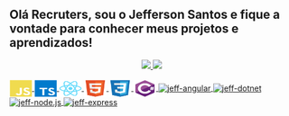 ## Olá Recruters, sou o Jefferson Santos e fique a vontade para conhecer meus projetos e aprendizados!
<div align="center">
  <a href="https://github.com/jeffersonsantos30">
  <img height="180em" src="https://github-readme-stats.vercel.app/api?username=jeffersonsantos30&show_icons=true&theme=dark&include_all_commits=true&count_private=true"/>
  <img height="180em" src="https://github-readme-stats.vercel.app/api/top-langs/?username=jeffersonsantos30&layout=compact&langs_count=7&theme=dark"/>
</div>
  
  <div class="linguagens">
  <div style="display: inline_block"><br>
  <img align="center" alt="Jeff-Js" height="30" width="40" src="https://raw.githubusercontent.com/devicons/devicon/master/icons/javascript/javascript-plain.svg">
  <img align="center" alt="jeff-Ts" height="30" width="40" src="https://raw.githubusercontent.com/devicons/devicon/master/icons/typescript/typescript-plain.svg">
  <img align="center" alt="jeff-React" height="30" width="40" src="https://raw.githubusercontent.com/devicons/devicon/master/icons/react/react-original.svg">
  <img align="center" alt="jeff-HTML" height="30" width="40" src="https://raw.githubusercontent.com/devicons/devicon/master/icons/html5/html5-original.svg">
  <img align="center" alt="jeff-CSS" height="30" width="40" src="https://raw.githubusercontent.com/devicons/devicon/master/icons/css3/css3-original.svg">
  <img align="center" alt="jeff-Csharp" height="30" width="40" src="https://raw.githubusercontent.com/devicons/devicon/master/icons/csharp/csharp-original.svg">
      <img align="center" alt="jeff-angular" height="30" width="40" src="https://icongr.am/devicon/angularjs-original.svg?size=67&color=currentColor">
   <img align="center" alt="jeff-dotnet" height="30" width="40" src="https://icongr.am/devicon/dot-net-original.svg?size=67&color=currentColor">
     <img align="center" alt="jeff-node.js" height="30" width="40" src="https://icongr.am/devicon/nodejs-original.svg?size=67&color=currentColor">
     <img align="center" alt="jeff-express" height="30" width="40" src="https://icongr.am/devicon/express-original-wordmark.svg?size=67&color=currentColor">

</div>

